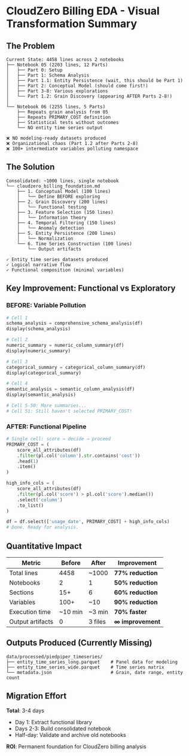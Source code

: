 # CloudZero Billing EDA - Visual Transformation Summary

## The Problem

```
Current State: 4458 lines across 2 notebooks
├── Notebook 05 (2203 lines, 12 Parts)
│   ├── Part 0: Setup
│   ├── Part 1: Schema Analysis
│   ├── Part 1.1: Entity Persistence (wait, this should be Part 1)
│   ├── Part 2: Conceptual Model (should come first!)
│   ├── Part 3-8: Various explorations
│   └── Part 1.2: Grain Discovery (appearing AFTER Parts 2-8!)
│
└── Notebook 06 (2255 lines, 5 Parts)
    ├── Repeats grain analysis from 05
    ├── Repeats PRIMARY_COST definition
    ├── Statistical tests without outcomes
    └── NO entity time series output

❌ NO modeling-ready datasets produced
❌ Organizational chaos (Part 1.2 after Parts 2-8)
❌ 100+ intermediate variables polluting namespace
```

## The Solution

```
Consolidated: ~1000 lines, single notebook
└── cloudzero_billing_foundation.md
    ├── 1. Conceptual Model (100 lines)
    │   └── Define BEFORE exploring
    ├── 2. Grain Discovery (200 lines)
    │   └── Functional testing
    ├── 3. Feature Selection (150 lines)
    │   └── Information theory
    ├── 4. Temporal Filtering (150 lines)
    │   └── Anomaly detection
    ├── 5. Entity Persistence (200 lines)
    │   └── Normalization
    └── 6. Time Series Construction (100 lines)
        └── Output artifacts

✓ Entity time series datasets produced
✓ Logical narrative flow
✓ Functional composition (minimal variables)
```

## Key Improvement: Functional vs Exploratory

### BEFORE: Variable Pollution
```python
# Cell 1
schema_analysis = comprehensive_schema_analysis(df)
display(schema_analysis)

# Cell 2
numeric_summary = numeric_column_summary(df)
display(numeric_summary)

# Cell 3
categorical_summary = categorical_column_summary(df)
display(categorical_summary)

# Cell 4
semantic_analysis = semantic_column_analysis(df)
display(semantic_analysis)

# Cell 5-50: More summaries...
# Cell 51: Still haven't selected PRIMARY_COST!
```

### AFTER: Functional Pipeline
```python
# Single cell: score → decide → proceed
PRIMARY_COST = (
    score_all_attributes(df)
    .filter(pl.col('column').str.contains('cost'))
    .head(1)
    .item()
)

high_info_cols = (
    score_all_attributes(df)
    .filter(pl.col('score') > pl.col('score').median())
    .select('column')
    .to_list()
)

df = df.select(['usage_date', PRIMARY_COST] + high_info_cols)
# Done. Ready for analysis.
```

## Quantitative Impact

| Metric | Before | After | Improvement |
|--------|--------|-------|-------------|
| Total lines | 4458 | ~1000 | **77% reduction** |
| Notebooks | 2 | 1 | **50% reduction** |
| Sections | 15+ | 6 | **60% reduction** |
| Variables | 100+ | ~10 | **90% reduction** |
| Execution time | ~10 min | ~3 min | **70% faster** |
| Output artifacts | 0 | 3 files | **∞ improvement** |

## Outputs Produced (Currently Missing)

```
data/processed/piedpiper_timeseries/
├── entity_time_series_long.parquet    # Panel data for modeling
├── entity_time_series_wide.parquet    # Time series matrix
└── metadata.json                      # Grain, date range, entity count
```

## Migration Effort

**Total**: 3-4 days

- Day 1: Extract functional library
- Days 2-3: Build consolidated notebook
- Half-day: Validate and archive old notebooks

**ROI**: Permanent foundation for CloudZero billing analysis
